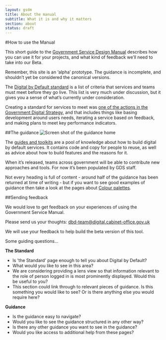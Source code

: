 ```yaml
---
layout: gsdm
title: About the manual
subtitle: What it is and why it matters
section: about
status: draft
---
```


#How to use the Manual

This short guide to the [Government Service Design Manual](http://gsdm.herokuapp.com/) describes how you can use it for your projects, and what kind of feedback we’ll need to take into our Beta.

Remember, this site is an ‘alpha’ prototype. The guidance is incomplete, and shouldn’t yet be considered the canonical versions.

The [Digital by Default standard](/digital-by-default) is a list of criteria that services and teams must meet before they go live. This list is very much under discussion, but it gives you a sense of what’s currently under consideration.

Creating a standard for services to meet was [one of the actions in the Government Digital Strategy](http://publications.cabinetoffice.gov.uk/digital/strategy/#initial-outline-of-proposed-digital-by-default-transactional-service-standard), and that includes things like basing development around users needs, iterating a service based on feedback, and making plans to meet key performance indicators.

##The guidance
![Screen shot of the guidance home](http://alphagov.files.wordpress.com/2013/01/screen-shot-2013-01-07-at-15-45-48-e1357574909251.png)

The [guides and toolkits](http://gsdm.herokuapp.com/handbook/) are a pool of knowledge about how to build digital by default services. It contains code and copy for people to reuse, as well as advice about how to build features and the reasons for it.

When it’s released, teams across government will be able to contribute new approaches and tools. For now it’s been populated by GDS staff. 

Not every heading is full of content - around half of the guidance has been returned at time of writing - but if you want to see good examples of guidance then take a look at the pages about [Colour palettes](/guides/colours).

##Sending feedback

We would love to get feedback on your experiences of using the Government Service Manual.

Please send us your thoughts: [dbd-team@digital.cabinet-office.gov.uk](mailto:dbd-team@digital.cabinet-office.gov.uk)

We will use your feedback to help build the beta version of this tool. 

Some guiding questions...

**The Standard**

* Is 'the Standard' page enough to tell you about Digital by Default?
* What would you like to see in this area?
* We are considering providing a lens view so that information relevant to the role of person logged in is most prominently displayed. Would this be useful to you?
* This section could link through to relevant pieces of guidance. Is this something you would like to see? Or is there anything else you would require here?

**Guidance**

* Is the guidance easy to navigate?
* Would you like to see the guidance structured in any other way?
* Is there any other guidance you want to see in the guidance?
* Would you like access to additional help from these pages?





